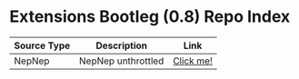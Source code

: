 # Extensions Bootleg (0.8) Repo Index

| Source Type | Description |          Link |
| ---        |    ----   |         --- |
| NepNep      | NepNep unthrottled      | [Click me!](https://yetiam-on-git.github.io/extensions-bootleg-0.8/nepnep/)    |
